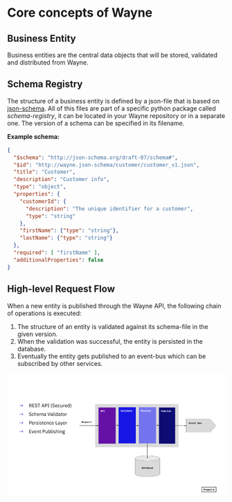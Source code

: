 # Core concepts of Wayne

## Business Entity

Business entities are the central data objects that will be stored, validated and distributed from Wayne.


## Schema Registry

The structure of a business entity is defined by a json-file that is based on [json-schema](https://json-schema.org/).
All of this files are part of a specific python package called _schema-registry_, it can be located in your Wayne 
repository or in a separate one. The version of a schema can be specified in its filename.

**Example schema:**

```json
{
  "$schema": "http://json-schema.org/draft-07/schema#",
  "$id": "http://wayne.json-schema/customer/customer_v1.json",
  "title": "Customer",
  "description": "Customer info",
  "type": "object",
  "properties": {
    "customerId": {
      "description": "The unique identifier for a customer",
      "type": "string"
    },
    "firstName": {"type": "string"},
    "lastName": {"type": "string"}
  },
  "required": [ "firstName" ],
  "additionalProperties": false
}
```

## High-level Request Flow

When a new entity is published through the Wayne API, the following chain of operations is executed:

1. The structure of an entity is validated against its schema-file in the given version.
2. When the validation was successful, the entity is persisted in the database.
3. Eventually the entity gets published to an event-bus which can be subscribed by other services. 

![request flow image](wayne_request_flow.png)